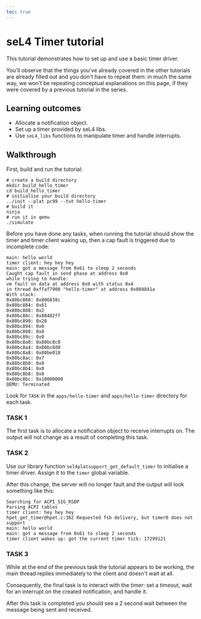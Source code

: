 ```yaml
---
toc: true
---
```


# seL4 Timer tutorial


This tutorial demonstrates how to set up and use a basic timer driver.

You'll observe that the things you've already covered in the other
tutorials are already filled out and you don't have to repeat them: in
much the same way, we won't be repeating conceptual explanations on this
page, if they were covered by a previous tutorial in the series.

## Learning outcomes


- Allocate a notification object.
- Set up a timer provided by seL4 libs.
- Use `seL4_libs` functions to manipulate timer and
      handle interrupts.

## Walkthrough


First, build and run the tutorial:
```
# create a build directory
mkdir build_hello_timer
cd build_hello_timer
# initialise your build directory
../init --plat pc99 --tut hello-timer
# build it
ninja
# run it in qemu
./simulate
```

Before you have done any tasks, when running the tutorial should show
the timer and timer client waking up, then a cap fault is triggered due
to incomplete code:
```
main: hello world
timer client: hey hey hey
main: got a message from 0x61 to sleep 2 seconds
Caught cap fault in send phase at address 0x0
while trying to handle:
vm fault on data at address 0x0 with status 0x4
in thread 0xffaf7900 "hello-timer" at address 0x804841a
With stack:
0x80bc880: 0x806838c
0x80bc884: 0x61
0x80bc888: 0x2
0x80bc88c: 0x80482ff
0x80bc890: 0x20
0x80bc894: 0x0
0x80bc898: 0x0
0x80bc89c: 0x0
0x80bc8a0: 0x80bc8c0
0x80bc8a4: 0x80bc8d0
0x80bc8a8: 0x80be010
0x80bc8ac: 0x7
0x80bc8b0: 0x0
0x80bc8b4: 0x0
0x80bc8b8: 0x0
0x80bc8bc: 0x10000000
QEMU: Terminated
```

Look for `TASK` in the `apps/hello-timer` and `apps/hello-timer` directory for
each task.

### TASK 1


The first task is to allocate a notification object to receive
interrupts on. The output will not change as a result of completing this
task.

### TASK 2


Use our library function `sel4platsupport_get_default_timer` to
initialise a timer driver. Assign it to the `timer` global variable.

After this change, the server will no longer fault and the output will
look something like this:
```
Searching for ACPI_SIG_RSDP
Parsing ACPI tables
timer client: hey hey hey
hpet_get_timer@hpet.c:362 Requested fsb delivery, but timer0 does not support
main: hello world
main: got a message from 0x61 to sleep 2 seconds
timer client wakes up: got the current timer tick: 17299121
```

### TASK 3


While at the end of the previous task the tutorial appears to be
working, the main thread replies immediately to the client and doesn't
wait at all.

Consequently, the final task is to interact with the timer: set a
timeout, wait for an interrupt on the created notification, and handle
it.

After this task is completed you should see a 2 second wait between the
message being sent and received.